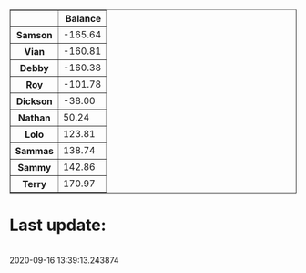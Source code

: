 <table border="1" class="dataframe">
  <thead>
    <tr style="text-align: right;">
      <th></th>
      <th>Balance</th>
    </tr>
  </thead>
  <tbody>
    <tr>
      <th>Samson</th>
      <td>-165.64</td>
    </tr>
    <tr>
      <th>Vian</th>
      <td>-160.81</td>
    </tr>
    <tr>
      <th>Debby</th>
      <td>-160.38</td>
    </tr>
    <tr>
      <th>Roy</th>
      <td>-101.78</td>
    </tr>
    <tr>
      <th>Dickson</th>
      <td>-38.00</td>
    </tr>
    <tr>
      <th>Nathan</th>
      <td>50.24</td>
    </tr>
    <tr>
      <th>Lolo</th>
      <td>123.81</td>
    </tr>
    <tr>
      <th>Sammas</th>
      <td>138.74</td>
    </tr>
    <tr>
      <th>Sammy</th>
      <td>142.86</td>
    </tr>
    <tr>
      <th>Terry</th>
      <td>170.97</td>
    </tr>
  </tbody>
</table><H1>Last update:</h1><br>2020-09-16 13:39:13.243874